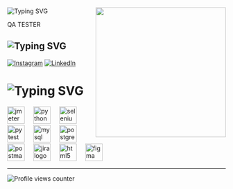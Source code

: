 ###

<img align="right" height="300" src="https://media.giphy.com/media/v1.Y2lkPTc5MGI3NjExbDM1OGhiYmNkOWFuZ3owN2owdmJmNzMycnA1amVsMXdlaHI0YzdudCZlcD12MV9pbnRlcm5hbF9naWZfYnlfaWQmY3Q9Zw/5qZEZ0rTln9581K7Q5/giphy.gif"  />

###
<img src="https://readme-typing-svg.demolab.com?font=Boogaloo&size=30&pause=1000&color=ff2400&random=false&width=435&lines=%F0%9F%91%8BHEY+ I'm ABDULLAH " alt="Typing SVG" /></a>
<p align="left"> QA TESTER  </p>

###

###



## <img src="https://readme-typing-svg.demolab.com?font=Boogaloo&size=30&pause=1000&color=eedc82&background=FF567F00&random=false&width=435&lines=%F0%9F%8C%90+ADD ME%3A" alt="Typing SVG" /></a>
[![Instagram](https://img.shields.io/badge/Instagram-%23E4405F.svg?logo=Instagram&logoColor=white)](https://instagram.com/abdllhkskin) [![LinkedIn](https://img.shields.io/badge/LinkedIn-%230077B5.svg?logo=linkedin&logoColor=white)](https://www.linkedin.com/in/abdullah-keskin/)

# <img src="https://readme-typing-svg.demolab.com?font=Boogaloo&size=30&pause=1000&color=eedc82&background=FF567F00&random=false&width=435&lines=%F0%9F%92%BB+SKİLL%3A" alt="Typing SVG" /></a>

<div align="left">
  <img src="https://jmeter.apache.org/images/logo.svg" height="40" alt="jmeter logo"  />
  <img width="12" />
  <img src="https://cdn.jsdelivr.net/gh/devicons/devicon/icons/python/python-original.svg" height="40" alt="python logo"  />
  <img width="12" />
  <img src="https://cdn.jsdelivr.net/gh/devicons/devicon/icons/selenium/selenium-original.svg" height="40" alt="selenium logo"  />
  <img width="12" />
  <img src="https://cdn.jsdelivr.net/gh/devicons/devicon/icons/pytest/pytest-original.svg" height="40" alt="pytest logo"  />
  <img width="12" />
  <img src="https://cdn.jsdelivr.net/gh/devicons/devicon/icons/mysql/mysql-original.svg" height="40" alt="mysql logo"  />
  <img width="12" />
  <img src="https://cdn.jsdelivr.net/gh/devicons/devicon/icons/postgresql/postgresql-original.svg" height="40" alt="postgresql logo"  />
  <img width="12" />
  <img src="https://cdn.simpleicons.org/postman/FF6C37" height="40" alt="postman logo"  />
  <img width="12" />
  <img src="https://cdn.simpleicons.org/jira/0052CC" height="40" alt="jira logo"  />
  <img width="12" />
  <img src="https://cdn.simpleicons.org/html5/E34F26" height="40" alt="html5 logo"  />
  <img width="12" />
  <img src="https://skillicons.dev/icons?i=figma" height="40" alt="figma logo"  />
 
  
</div>





---
![Profile views counter](https://komarev.com/ghpvc/?username=keskinabdullah&&style=flat-square)  


<!-- Proudly created with GPRM ( https://gprm.itsvg.in ) -->
